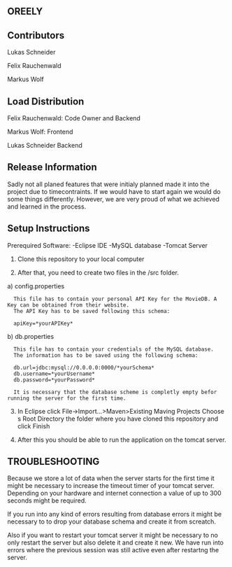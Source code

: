 ## OREELY

## Contributors
Lukas Schneider

Felix Rauchenwald

Markus Wolf


## Load Distribution
Felix Rauchenwald: Code Owner and Backend

Markus Wolf: Frontend

Lukas Schneider Backend


## Release Information
Sadly not all planed features that were initialy planned made it into the project due to timecontraints. If we would have to start again we would do some things differently. However, we are very proud of what we achieved and learned in the process.

## Setup Instructions
Prerequired Software:
-Eclipse IDE
-MySQL database
-Tomcat Server

1) Clone this repository to your local computer

2) After that, you need to create two files in the /src folder.

  a) config.properties
  
      This file has to contain your personal API Key for the MovieDB. A Key can be obtained from their website.
      The API Key has to be saved following this schema: 
      
      apiKey=*yourAPIKey*
      
  b) db.properties
  
      This file has to contain your credentials of the MySQL database. 
      The information has to be saved using the following schema:
      
      db.url=jdbc:mysql://0.0.0.0:0000/*yourSchema*
      db.username=*yourUsername*
      db.password=*yourPassword*
      
      It is necessary that the database scheme is completly empty befor running the server for the first time.
      
3) In Eclipse click File->Import...>Maven>Existing Maving Projects
      Choose s Root Directory the folder where you have cloned this repository and click Finish
           
4) After this you should be able to run the application on the tomcat server.

## TROUBLESHOOTING

Because we store a lot of data when the server starts for the first time it might be necessary to increase the timeout timer of your tomcat server. Depending on your hardware and internet connection a value of up to 300 seconds might be required.

If you run into any kind of errors resulting from database errors it might be necessary to to drop your database schema and create it from screatch.

Also if you want to restart your tomcat server it might be necessary to no only restart the server but also delete it and create it new. We have run into errors where the previous session was still active even after restartng the server.


